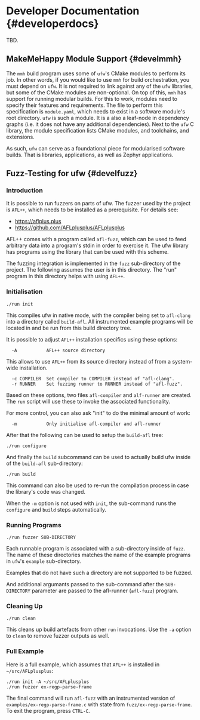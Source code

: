 # Developer Documentation {#developerdocs}

TBD.


## MakeMeHappy Module Support {#develmmh}

The `mmh` build program uses some of `ufw`'s CMake modules to perform its job.
In other words, if you would like to use `mmh` for build orchestration, you
must depend on `ufw`. It is not required to link against any of the `ufw`
libraries, but some of the CMake modules are non-optional. On top of this,
`mmh` has support for running modular builds. For this to work, modules need to
specify their features and requirements. The file to perform this specification
is `module.yaml`, which needs to exist in a software module's root directory.
`ufw` is such a module. It is a also a leaf-node in dependency graphs (i.e. it
does not have any additional dependencies). Next to the `ufw` C library, the
module specification lists CMake modules, and toolchains, and extensions.

As such, `ufw` can serve as a foundational piece for modularised software
builds. That is libraries, applications, as well as Zephyr applications.


## Fuzz-Testing for ufw {#develfuzz}

### Introduction

It is possible to  run fuzzers on parts of ufw. The fuzzer  used by the project
is `AFL++`, which needs to be installed as a prerequisite. For details see:

- https://aflplus.plus
- https://github.com/AFLplusplus/AFLplusplus

AFL++ comes with a program called `afl-fuzz`, which can be used to feed
arbitrary data into a program's stdin in order to exercise it. The ufw library
has programs using the library that can be used with this scheme.

The fuzzing integration is implemented in the `fuzz` sub-directory of the
project. The following assumes the user is in this directory. The "run" program
in this directory helps with using `AFL++`.


### Initialisation

```
./run init
```

This compiles  ufw in native mode,  with the compiler being  set to `afl-clang`
into a directory called `build-afl`.  All instrumented example programs will be
located in and be run from this build directory tree.

It is possible to adjust `AFL++` installation specifics using these options:

```
  -A           AFL++ source directory
```

This allows to use `AFL++` from its source directory instead of from a
system-wide installation.

```
  -c COMPILER  Set compiler to COMPILER instead of "afl-clang".
  -r RUNNER    Set fuzzing runner to RUNNER instead of "afl-fuzz".
```

Based on these options, two  files `afl-compiler` and `alf-runner` are created.
The `run` script will use these to invoke the associated functionality.

For more control, you can also ask "init" to do the minimal amount of work:

```
  -m           Only initialise afl-compiler and afl-runner
```

After that the following can be used to setup the `build-afl` tree:

```
./run configure
```

And finally the `build` subcommand can be used to actually build ufw inside of
the `build-afl` sub-directory:

```
./run build
```

This command can also be used to re-run the compilation process in case the
library's code was changed.

When the `-m` option is not used with `init`, the sub-command runs the
`configure` and `build` steps automatically.


### Running Programs

```
./run fuzzer SUB-DIRECTORY
```

Each runnable program is associated with a sub-directory inside of `fuzz`. The
name of these directories matches the name of the example programs in `ufw`'s
`example` sub-directory.

Examples that do not have such a directory are not supported to be fuzzed.

And additional argumants passed to the sub-command after the `SUB-DIRECTORY`
parameter are passed to the afl-runner (`afl-fuzz`) program.


### Cleaning Up

```
./run clean
```

This cleans up build artefacts from other `run` invocations. Use the `-a`
option to `clean` to remove fuzzer outputs as well.


### Full Example

Here is a full example, which assumes that `AFL++` is installed in
`~/src/AFLplusplus`:

```
./run init -A ~/src/AFLplusplus
./run fuzzer ex-regp-parse-frame
```

The final command will run `afl-fuzz` with an instrumented version of
`examples/ex-regp-parse-frame.c` with state from `fuzz/ex-regp-parse-frame`. To
exit the program, press `CTRL-C`.
